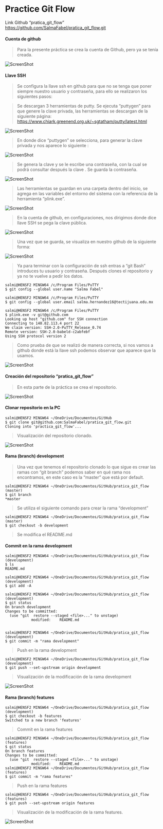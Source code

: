 # Practice Git Flow


Link Github  “pratica_git_flow”
https://github.com/SalmaFabel/pratica_git_flow.git

#### Cuenta de github
>Para la presente práctica se crea la cuenta de Github, pero ya se tenía creada.

![ScreenShot](https://github.com/SalmaFabel/IMG/blob/main/cuentaGithub.PNG)

#### Llave SSH

>Se configura la llave ssh en github para que no se tenga que poner siempre nuestro usuario y contraseña, para ello se realizaron los siguientes pasos:

>Se descargan 3 herramientas de putty. Se ejecuta “puttygen” para que genere la clave privada, las herramientas se descargan de la siguiente página:
https://www.chiark.greenend.org.uk/~sgtatham/putty/latest.html

![ScreenShot](https://github.com/SalmaFabel/IMG/blob/main/HerramientasPutty.PNG)

>En donde dice “puttygen” se selecciona, para generar la clave privada y nos aparece lo siguiente :

![ScreenShot](https://github.com/SalmaFabel/IMG/blob/main/Putty%20key%20generator.PNG)

>Se genera la clave y se le escribe una contraseña, con la cual se podrá consultar después la clave . 
Se guarda la contraseña.

![ScreenShot](https://github.com/SalmaFabel/IMG/blob/main/Putty%20Key.PNG)

>Las herramientas se guardan en una carpeta dentro del inicio, se agrega en las variables del entorno del sistema con la referencia de la herramienta “plink.exe”.

![ScreenShot](https://github.com/SalmaFabel/IMG/blob/main/VariablesEntorno.PNG)

>En la cuenta de github, en configuraciones, nos dirigimos donde dice llave SSH se pega la clave pública.

![ScreenShot](https://github.com/SalmaFabel/IMG/blob/main/GithubSSH.PNG)

>Una vez que se guarda, se visualiza en nuestro github de la siguiente forma:

![ScreenShot](https://github.com/SalmaFabel/IMG/blob/main/SSHvisualizacion.PNG)

>Ya para terminar con la configuración de ssh entras a “git Bash” introduces tu usuario y contraseña. Después clones el repositorio y ya no te vuelve a pedir los datos. 

```
salmi@HENSF2 MINGW64 /c/Program Files/PuTTY
$ git config --global user.name "Salma Fabel"

salmi@HENSF2 MINGW64 /c/Program Files/PuTTY
$ git config --global user.email salma.hernandez16@tectijuana.edu.mx

salmi@HENSF2 MINGW64 /c/Program Files/PuTTY
$ plink.exe -v git@github.com
Looking up host "github.com" for SSH connection
Connecting to 140.82.113.4 port 22
We claim version: SSH-2.0-PuTTY_Release_0.74
Remote version: SSH-2.0-babeld-c2abfebf
Using SSH protocol version 2

```

>Como prueba de que se realizó de manera correcta, si nos vamos a github donde está la llave ssh podemos observar que aparece que la usamos.

![ScreenShot](https://github.com/SalmaFabel/IMG/blob/main/UsoSSH.PNG)

#### Creación del repositorio “pratica_git_flow”

>En esta parte de la práctica se crea el repositorio.

![ScreenShot](https://github.com/SalmaFabel/IMG/blob/main/RepositorioGitflow.PNG)

#### Clonar repositorio en la PC

```
salmi@HENSF2 MINGW64 ~/OneDrive/Documentos/GitHub
$ git clone git@github.com:SalmaFabel/pratica_git_flow.git
Cloning into 'practica_git_flow'...

```

>Visualización del repositorio clonado.

![ScreenShot](https://github.com/SalmaFabel/IMG/blob/main/ClonarRepositorio.PNG)

#### Rama (branch) development 

>Una vez que tenemos el repositorio clonado lo que sigue es crear las ramas con “git branch” podemos saber en qué rama nos encontramos, en este caso es la “master” que está por default.

```
salmi@HENSF2 MINGW64 ~/OneDrive/Documentos/GitHub/pratica_git_flow (master)
$ git branch
*master

```

>Se utiliza el siguiente comando para crear la rama “development”

```
salmi@HENSF2 MINGW64 ~/OneDrive/Documentos/GitHub/pratica_git_flow (master)
$ git checkout -b development

```

>Se modifica el README.md

#### Commit en la rama development

```
salmi@HENSF2 MINGW64 ~/OneDrive/Documentos/GitHub/pratica_git_flow (development)
$ ls
README.md

salmi@HENSF2 MINGW64 ~/OneDrive/Documentos/GitHub/pratica_git_flow (development)
$ git add -A

salmi@HENSF2 MINGW64 ~/OneDrive/Documentos/GitHub/pratica_git_flow (development)
$ git status
On branch development
Changes to be committed:
  (use "git  restore --staged <file>..." to unstage)
            modified:    README.md


salmi@HENSF2 MINGW64 ~/OneDrive/Documentos/GitHub/pratica_git_flow (development)
$ git commit -m "rama development"

```

>Push en la rama development

```
salmi@HENSF2 MINGW64 ~/OneDrive/Documentos/GitHub/pratica_git_flow (development)
$ git push --set-upstream origin development

```

>Visualización de la modificación de la rama development

![ScreenShot](https://github.com/SalmaFabel/IMG/blob/main/RamaDevelopment.PNG)

#### Rama (branch) features

```
salmi@HENSF2 MINGW64 ~/OneDrive/Documentos/GitHub/pratica_git_flow (development)
$ git checkout -b features
Switched to a new branch 'features'

```

>Commit en la rama features

```
salmi@HENSF2 MINGW64 ~/OneDrive/Documentos/GitHub/pratica_git_flow (features)
$ git status
On branch features
Changes to be committed:
  (use "git  restore --staged <file>..." to unstage)
            modified:    README.md
salmi@HENSF2 MINGW64 ~/OneDrive/Documentos/GitHub/pratica_git_flow (features)
$ git commit -m "rama features"

```

>Push en la rama features

```
salmi@HENSF2 MINGW64 ~/OneDrive/Documentos/GitHub/pratica_git_flow (features)
$ git push --set-upstream origin features

```

>Visualización de la modificación de la rama features.

![ScreenShot](https://github.com/SalmaFabel/IMG/blob/main/RamaFeatures.PNG)
